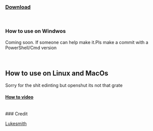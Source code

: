 ### [Download](https://cutt.ly/SzD8XwX)

<br>


### How to use on Windwos

Coming soon. If someone can help make it.Pls make a commit with a PowerShell/Cmd version

<br>

## How to use on Linux and MacOs

Sorry for the shit edinting but openshut its not that grate 

#### [How to video](https://cutt.ly/TxE2zRb)
<br>
### Credit 

[Lukesmith](https://cutt.ly/TzD8ROH)
